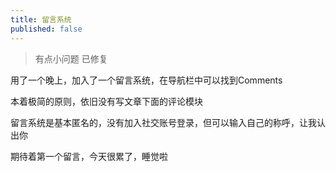 ```yaml
---
title: 留言系统
published: false
---
```


>有点小问题 已修复

用了一个晚上，加入了一个留言系统，在导航栏中可以找到Comments

本着极简的原则，依旧没有写文章下面的评论模块

留言系统是基本匿名的，没有加入社交账号登录，但可以输入自己的称呼，让我认出你

期待着第一个留言，今天很累了，睡觉啦
